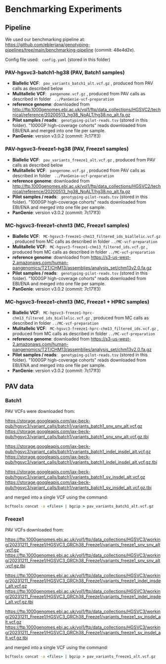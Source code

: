 # Benchmarking Experiments


## Pipeline


We used our benchmarking pipeline at: https://github.com/eblerjana/genotyping-pipelines/tree/main/benchmarking-pipeline (commit: 48e4d2e).      

Config file used: `` config.yaml``  (stored in this folder)

### PAV-hgsvc3-batch1-hg38 (PAV, Batch1 samples)

 * **Biallelic VCF**: `` pav_variants_batch1_alt.vcf.gz`` , produced from PAV calls as described below
 * **Mulitallelic VCF**: `` pangenome.vcf.gz`` , produced from PAV calls as described in folder `` ../PanGenie-vcf-preparation`` 
 * **reference genome**: downloaded from http://ftp.1000genomes.ebi.ac.uk/vol1/ftp/data_collections/HGSVC2/technical/reference/20200513_hg38_NoALT/hg38.no_alt.fa.gz
 * **Pilot samples / reads**: `` genotyping-pilot-reads.tsv``  (stored in this folder). "1000GP high-coverage cohorts" reads downloaded from EBI/ENA and merged into one file per sample.
 * **PanGenie**: version v3.0.2 (commit:  7c171f3)

### PAV-hgsvc3-freeze1-hg38 (PAV, Freeze1 samples)

 * **Biallelic VCF**: `` pav_variants_freeze1_alt.vcf.gz`` , produced from PAV calls as described below
 * **Mulitallelic VCF**: `` pangenome.vcf.gz`` , produced from PAV calls as described in folder `` ../PanGenie-vcf-preparation`` 
 * **reference genome**: downloaded from http://ftp.1000genomes.ebi.ac.uk/vol1/ftp/data_collections/HGSVC2/technical/reference/20200513_hg38_NoALT/hg38.no_alt.fa.gz
 * **Pilot samples / reads**: `` genotyping-pilot-reads.tsv``  (stored in this folder). "1000GP high-coverage cohorts" reads downloaded from EBI/ENA and merged into one file per sample.
 * **PanGenie**: version v3.0.2 (commit: 7c171f3)

### MC-hgsvc3-freeze1-chm13 (MC, Freeze1 samples)


 * **Biallelic VCF**: `` MC-hgsvc3-freeze1-chm13_filtered_ids_biallelic.vcf.gz`` , produced from MC calls as described in folder `` ../MC-vcf-preparation ``
 * **Mulitallelic VCF**: `` MC-hgsvc3-freeze1-chm13_filtered_ids.vcf.gz`` , produced from MC calls as described in folder `` ../MC-vcf-preparation ``
 * **reference genome**: downloaded from https://s3-us-west-2.amazonaws.com/human-pangenomics/T2T/CHM13/assemblies/analysis_set/chm13v2.0.fa.gz
 * **Pilot samples / reads**: `` genotyping-pilot-reads.tsv``  (stored in this folder). "1000GP high-coverage cohorts" reads downloaded from EBI/ENA and merged into one file per sample.
 * **PanGenie**: version v3.0.2 (commit: 7c171f3)


### MC-hgsvc3-freeze1-chm13 (MC, Freeze1 + HPRC samples)


 * **Biallelic VCF**: `` MC-hgsvc3-freeze1-hprc-chm13_filtered_ids_biallelic.vcf.gz`` , produced from MC calls as described in folder `` ../MC-vcf-preparation ``
 * **Mulitallelic VCF**: `` MC-hgsvc3-freeze1-hprc-chm13_filtered_ids.vcf.gz`` , produced from MC calls as described in folder `` ../MC-vcf-preparation ``
 * **reference genome**: downloaded from https://s3-us-west-2.amazonaws.com/human-pangenomics/T2T/CHM13/assemblies/analysis_set/chm13v2.0.fa.gz
 * **Pilot samples / reads**: `` genotyping-pilot-reads.tsv``  (stored in this folder). "1000GP high-coverage cohorts" reads downloaded from EBI/ENA and merged into one file per sample.
 * **PanGenie**: version v3.0.2 (commit: 7c171f3)


## PAV data


### Batch1

PAV VCFs were downloaded from:

https://storage.googleapis.com/jax-beck-pub/hgsvc3/variant_calls/batch1/variants_batch1_snv_snv_alt.vcf.gz
https://storage.googleapis.com/jax-beck-pub/hgsvc3/variant_calls/batch1/variants_batch1_snv_snv_alt.vcf.gz.tbi

https://storage.googleapis.com/jax-beck-pub/hgsvc3/variant_calls/batch1/variants_batch1_indel_insdel_alt.vcf.gz
https://storage.googleapis.com/jax-beck-pub/hgsvc3/variant_calls/batch1/variants_batch1_indel_insdel_alt.vcf.gz.tbi

https://storage.googleapis.com/jax-beck-pub/hgsvc3/variant_calls/batch1/variants_batch1_sv_insdel_alt.vcf.gz
https://storage.googleapis.com/jax-beck-pub/hgsvc3/variant_calls/batch1/variants_batch1_sv_insdel_alt.vcf.gz.tbi

and merged into a single VCF using the command:

``` bat
bcftools concat -a <files> | bgzip > pav_variants_batch1_alt.vcf.gz
```

### Freeze1

PAV VCFs downloaded from:

https://ftp.1000genomes.ebi.ac.uk/vol1/ftp/data_collections/HGSVC3/working/20231211_Freeze1/HGSVC3_GRCh38_Freeze1/variants_freeze1_snv_snv_alt.vcf.gz
https://ftp.1000genomes.ebi.ac.uk/vol1/ftp/data_collections/HGSVC3/working/20231211_Freeze1/HGSVC3_GRCh38_Freeze1/variants_freeze1_snv_snv_alt.vcf.gz.tbi

https://ftp.1000genomes.ebi.ac.uk/vol1/ftp/data_collections/HGSVC3/working/20231211_Freeze1/HGSVC3_GRCh38_Freeze1/variants_freeze1_indel_insdel_alt.vcf.gz
https://ftp.1000genomes.ebi.ac.uk/vol1/ftp/data_collections/HGSVC3/working/20231211_Freeze1/HGSVC3_GRCh38_Freeze1/variants_freeze1_indel_insdel_alt.vcf.gz.tbi

https://ftp.1000genomes.ebi.ac.uk/vol1/ftp/data_collections/HGSVC3/working/20231211_Freeze1/HGSVC3_GRCh38_Freeze1/variants_freeze1_sv_insdel_alt.vcf.gz
https://ftp.1000genomes.ebi.ac.uk/vol1/ftp/data_collections/HGSVC3/working/20231211_Freeze1/HGSVC3_GRCh38_Freeze1/variants_freeze1_sv_insdel_alt.vcf.gz.tbi

and merged into a single VCF using the command:

``` bat
bcftools concat -a <files> | bgzip > pav_variants_freeze1_alt.vcf.gz
```


